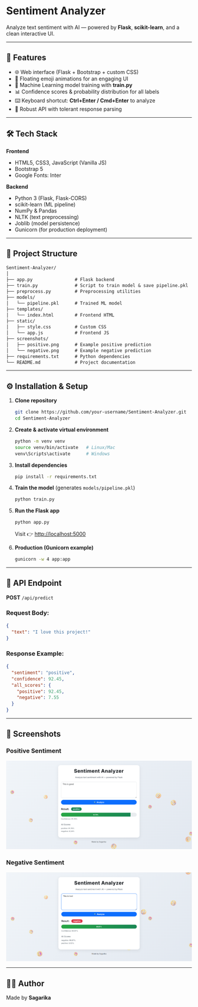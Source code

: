 # Sentiment Analyzer

Analyze text sentiment with AI — powered by **Flask**, **scikit-learn**, and a clean interactive UI.

---

## 🚀 Features

* 🌐 Web interface (Flask + Bootstrap + custom CSS)
* 🎨 Floating emoji animations for an engaging UI
* 🧠 Machine Learning model training with **train.py**
* 📊 Confidence scores & probability distribution for all labels
* ⌨️ Keyboard shortcut: **Ctrl+Enter / Cmd+Enter** to analyze
* 🔧 Robust API with tolerant response parsing

---

## 🛠️ Tech Stack

**Frontend**

* HTML5, CSS3, JavaScript (Vanilla JS)
* Bootstrap 5
* Google Fonts: Inter

**Backend**

* Python 3 (Flask, Flask-CORS)
* scikit-learn (ML pipeline)
* NumPy & Pandas
* NLTK (text preprocessing)
* Joblib (model persistence)
* Gunicorn (for production deployment)

---

## 📂 Project Structure

```
Sentiment-Analyzer/
│
├── app.py                # Flask backend
├── train.py              # Script to train model & save pipeline.pkl
├── preprocess.py         # Preprocessing utilities
├── models/
│   └── pipeline.pkl      # Trained ML model
├── templates/
│   └── index.html        # Frontend HTML
├── static/
│   ├── style.css         # Custom CSS
│   └── app.js            # Frontend JS
├── screenshots/
│   ├── positive.png      # Example positive prediction
│   └── negative.png      # Example negative prediction
├── requirements.txt      # Python dependencies
└── README.md             # Project documentation
```

---

## ⚙️ Installation & Setup

1. **Clone repository**

   ```bash
   git clone https://github.com/your-username/Sentiment-Analyzer.git
   cd Sentiment-Analyzer
   ```

2. **Create & activate virtual environment**

   ```bash
   python -m venv venv
   source venv/bin/activate   # Linux/Mac
   venv\Scripts\activate      # Windows
   ```

3. **Install dependencies**

   ```bash
   pip install -r requirements.txt
   ```

4. **Train the model** (generates `models/pipeline.pkl`)

   ```bash
   python train.py
   ```

5. **Run the Flask app**

   ```bash
   python app.py
   ```

   Visit 👉 [http://localhost:5000](http://localhost:5000)

6. **Production (Gunicorn example)**

   ```bash
   gunicorn -w 4 app:app
   ```

---

## 📡 API Endpoint

**POST** `/api/predict`

### Request Body:

```json
{
  "text": "I love this project!"
}
```

### Response Example:

```json
{
  "sentiment": "positive",
  "confidence": 92.45,
  "all_scores": {
    "positive": 92.45,
    "negative": 7.55
  }
}
```

---

## 📸 Screenshots

### Positive Sentiment

![Positive Example](screenshots/positive.png)

### Negative Sentiment

![Negative Example](screenshots/negative.png)

---


## 👩‍💻 Author

Made by **Sagarika**
